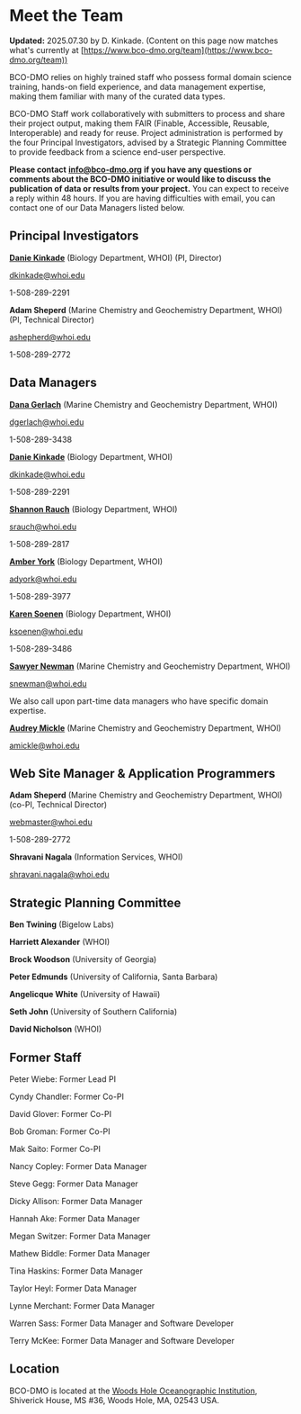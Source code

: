# Meet the Team

**Updated:** 2025.07.30 by D. Kinkade. (Content on this page now matches what's currently at [https://www.bco-dmo.org/team](https://www.bco-dmo.org/team))



BCO-DMO relies on highly trained staff who possess formal domain science training, hands-on field experience, and data management expertise, making them familiar with many of the curated data types.

BCO-DMO Staff work collaboratively with submitters to process and share their project output, making them FAIR (Finable, Accessible, Reusable, Interoperable) and ready for reuse. Project administration is performed by the four Principal Investigators, advised by a Strategic Planning Committee to provide feedback from a science end-user perspective.

**Please contact** [**info@bco-dmo.org**](https://emailto:info@bco-dmo.org) **if you have any questions or comments about the BCO-DMO initiative or would like to discuss the publication of data or results from your project.** You can expect to receive a reply within 48 hours. If you are having difficulties with email, you can contact one of our Data Managers listed below.

## Principal Investigators

[**Danie Kinkade**](https://www2.whoi.edu/staff/dkinkade/) (Biology Department, WHOI) (PI, Director)

[dkinkade@whoi.edu](https://emailto:dkinkade@whoi.edu)

1-508-289-2291

**Adam Sheperd** (Marine Chemistry and Geochemistry Department, WHOI) (PI, Technical Director)

[ashepherd@whoi.edu](https://emailto:ashepherd@whoi.edu)

1-508-289-2772

## Data Managers

[**Dana Gerlach**](https://www.whoi.edu/profile/dgerlach/) (Marine Chemistry and Geochemistry Department, WHOI)

[dgerlach@whoi.edu](https://emailto:dgerlach@whoi.edu)

1-508-289-3438

[**Danie Kinkade**](https://www2.whoi.edu/staff/dkinkade/) (Biology Department, WHOI)

[dkinkade@whoi.edu](https://emailto:dkinkade@whoi.edu)

1-508-289-2291

[**Shannon Rauch**](https://www.whoi.edu/profile/srauch/) (Biology Department, WHOI)

[srauch@whoi.edu](https://emailto:srauch@whoi.edu)

1-508-289-2817

[**Amber York**](https://www.whoi.edu/profile/adyork/) (Biology Department, WHOI)

[adyork@whoi.edu](https://emailto:adyork@whoi.edu)

1-508-289-3977

[**Karen Soenen**](https://www.whoi.edu/profile/ksoenen/) (Biology Department, WHOI)

[ksoenen@whoi.edu](https://emailto:ksoenen@whoi.edu)

1-508-289-3486

[**Sawyer Newman**](https://www.whoi.edu/profile/snewman/) (Marine Chemistry and Geochemistry Department, WHOI)

[snewman@whoi.edu](https://emailto:snewman@whoi.edu)

We also call upon part-time data managers who have specific domain expertise.

[**Audrey Mickle**](https://www.whoi.edu/profile/amickle) (Marine Chemistry and Geochemistry Department, WHOI)

[amickle@whoi.edu](https://emailto:amickle@whoi.edu)&#x20;

## Web Site Manager & Application Programmers

**Adam Sheperd** (Marine Chemistry and Geochemistry Department, WHOI) (co-PI, Technical Director)

[webmaster@whoi.edu](https://emailto:webmaster@whoi.edu)

1-508-289-2772

**Shravani Nagala** (Information Services, WHOI)

[shravani.nagala@whoi.edu](https://emailto:shravani.nagala@whoi.edu)

## Strategic Planning Committee

**Ben Twining** (Bigelow Labs)

**Harriett Alexander** (WHOI)

**Brock Woodson** (University of Georgia)

**Peter Edmunds** (University of California, Santa Barbara)

**Angelicque White** (University of Hawaii)

**Seth John** (University of Southern California)

**David Nicholson** (WHOI)&#x20;

## Former Staff

Peter Wiebe: Former Lead PI

Cyndy Chandler: Former Co-PI

David Glover: Former Co-PI

Bob Groman: Former Co-PI

Mak Saito: Former Co-PI

Nancy Copley: Former Data Manager

Steve Gegg: Former Data Manager

Dicky Allison: Former Data Manager

Hannah Ake: Former Data Manager

Megan Switzer: Former Data Manager

Mathew Biddle: Former Data Manager

Tina Haskins: Former Data Manager

Taylor Heyl: Former Data Manager

Lynne Merchant: Former Data Manager

Warren Sass: Former Data Manager and Software Developer

Terry McKee: Former Data Manager and Software Developer

## Location

BCO-DMO is located at the [Woods Hole Oceanographic Institution](http://www.whoi.edu/), Shiverick House, MS #36, Woods Hole, MA, 02543 USA.

##
